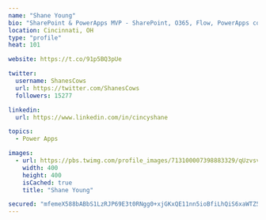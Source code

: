 ```yaml
---
name: "Shane Young"
bio: "SharePoint & PowerApps MVP - SharePoint, O365, Flow, PowerApps consulting? @PowerApps911 | Pure Snark? You found it."
location: Cincinnati, OH
type: "profile"
heat: 101

website: https://t.co/91p5BQ3pUe

twitter:
  username: ShanesCows
  url: https://twitter.com/ShanesCows
  followers: 15277

linkedin:
  url: https://www.linkedin.com/in/cincyshane

topics:
  - Power Apps

images:
  - url: https://pbs.twimg.com/profile_images/713100007398883329/qUzvsvQ3_400x400.jpg
    width: 400
    height: 400
    isCached: true
    title: "Shane Young"

secured: "mfemeX588bABbS1LzRJP69E3t0RNgg0+xjGKxQE11nn5ioBfiLhQiS6xaWTZ5BInlYr5mrvCJZRsouOvcTnmUfeZBf7phHyu9S5P3obt7A3dwXhgNll/gV+xJIhcmXeX7Ao8MYPGUDxOG5IB4ZUhz1cHuyBuAGgyeWXQyzu7XA4OZOozhGOEfI/rwye7V3yP5bmdYcBVX7pdPhal/J8tCCzKTCwKc6vA5el3sD+ofKs4jPx8l8U+MMlZKsW7OfljbrPto5Ytt+R4Vos7hMti9eTNg7KzSGeMr+qlcrKv+25gEp2cM2zMPkonPLPZerA8O7Ja26VYoj19xWTRfqVlHKZVYpHVSADOwPYyF0cQbkEWaulIHZLxrTC5RV82o/0WTud7K2+sZzUeQOfLxykP0itWwXXo5+ic90GddV0sZrg=;at/wYNvzk3ZmAmegpfeIDg=="
---
```


